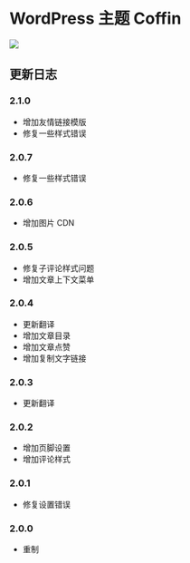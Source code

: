 # WordPress 主题 Coffin

![](https://static.fatesinger.com/2025/02/f4lsfdiszbcrd42v.png)

## 更新日志

### 2.1.0

- 增加友情链接模版
- 修复一些样式错误

### 2.0.7

- 修复一些样式错误

### 2.0.6

- 增加图片 CDN

### 2.0.5

- 修复子评论样式问题
- 增加文章上下文菜单

### 2.0.4

- 更新翻译
- 增加文章目录
- 增加文章点赞
- 增加复制文字链接

### 2.0.3

- 更新翻译

### 2.0.2

- 增加页脚设置
- 增加评论样式

### 2.0.1

- 修复设置错误

### 2.0.0

- 重制

